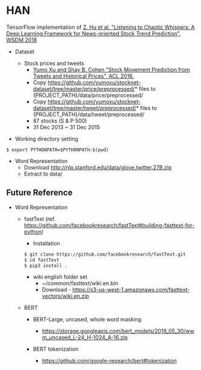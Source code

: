 # HAN
TensorFlow implementation of [Z. Hu et al. "Listening to Chaotic Whispers: A Deep Learning Framework for News-oriented Stock Trend Prediction", WSDM 2018](https://arxiv.org/abs/1712.02136)

* Dataset
    * Stock prices and tweets
        * [Yumo Xu and Shay B. Cohen "Stock Movement Prediction from Tweets and Historical Prices", ACL 2018.](https://aclweb.org/anthology/papers/P/P18/P18-1183/) 
        * Copy https://github.com/yumoxu/stocknet-dataset/tree/master/price/preprocessed/* files to {PROJECT_PATH}/data/price/preprocessed/
        * Copy https://github.com/yumoxu/stocknet-dataset/tree/master/tweet/preprocessed/* files to {PROJECT_PATH}/data/tweet/preprocessed/
        * 87 stocks (S & P 500)
        * 31 Dec 2013 ~ 31 Dec 2015

* Working directory setting
```
$ export PYTHONPATH=$PYTHONPATH:$(pwd)
``` 

* Word Representation
    * Download http://nlp.stanford.edu/data/glove.twitter.27B.zip
    * Extract to data/
    
## Future Reference

* Word Representation
    * fastText (ref. https://github.com/facebookresearch/fastText#building-fasttext-for-python)
       * Installation
        ```bash
        $ git clone https://github.com/facebookresearch/fastText.git
        $ cd fastText
        $ pip3 install .
        ```

       * wiki english folder set
           * ~/common/fasttext/wiki.en.bin
           * Download - https://s3-us-west-1.amazonaws.com/fasttext-vectors/wiki.en.zip
    * BERT
        * BERT-Large, uncased, whole word masking
            * https://storage.googleapis.com/bert_models/2019_05_30/wwm_uncased_L-24_H-1024_A-16.zip
    
        * BERT tokenization
            * https://github.com/google-research/bert#tokenization